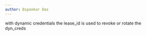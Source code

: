 ```yaml
---
author: Dipankar Das
---
```


with dynamic credentials the lease_id is used to revoke or rotate the dyn_creds



